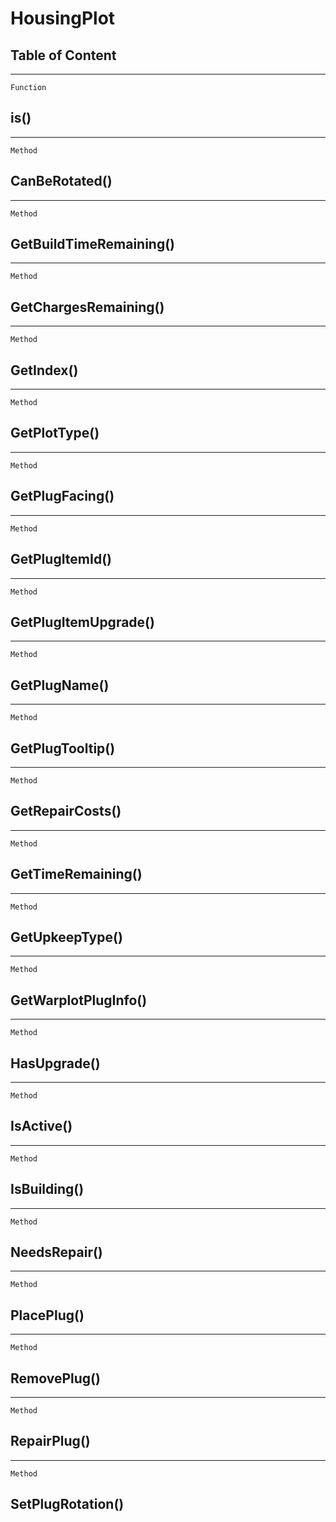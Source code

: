 HousingPlot
===========

Table of Content
---------------- 

<!-- toc -->

------------------------------------------------------------------------

`Function`

is()
----

------------------------------------------------------------------------

`Method`

CanBeRotated()
--------------

------------------------------------------------------------------------

`Method`

GetBuildTimeRemaining()
-----------------------

------------------------------------------------------------------------

`Method`

GetChargesRemaining()
---------------------

------------------------------------------------------------------------

`Method`

GetIndex()
----------

------------------------------------------------------------------------

`Method`

GetPlotType()
-------------

------------------------------------------------------------------------

`Method`

GetPlugFacing()
---------------

------------------------------------------------------------------------

`Method`

GetPlugItemId()
---------------

------------------------------------------------------------------------

`Method`

GetPlugItemUpgrade()
--------------------

------------------------------------------------------------------------

`Method`

GetPlugName()
-------------

------------------------------------------------------------------------

`Method`

GetPlugTooltip()
----------------

------------------------------------------------------------------------

`Method`

GetRepairCosts()
----------------

------------------------------------------------------------------------

`Method`

GetTimeRemaining()
------------------

------------------------------------------------------------------------

`Method`

GetUpkeepType()
---------------

------------------------------------------------------------------------

`Method`

GetWarplotPlugInfo()
--------------------

------------------------------------------------------------------------

`Method`

HasUpgrade()
------------

------------------------------------------------------------------------

`Method`

IsActive()
----------

------------------------------------------------------------------------

`Method`

IsBuilding()
------------

------------------------------------------------------------------------

`Method`

NeedsRepair()
-------------

------------------------------------------------------------------------

`Method`

PlacePlug()
-----------

------------------------------------------------------------------------

`Method`

RemovePlug()
------------

------------------------------------------------------------------------

`Method`

RepairPlug()
------------

------------------------------------------------------------------------

`Method`

SetPlugRotation()
-----------------
